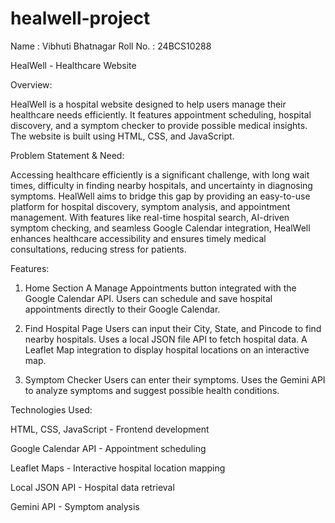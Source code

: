 # healwell-project

Name : Vibhuti Bhatnagar
Roll No. : 24BCS10288

HealWell - Healthcare Website

Overview:

HealWell is a hospital website designed to help users manage their healthcare needs efficiently. It features appointment scheduling, hospital discovery, and a symptom checker to provide possible medical insights. The website is built using HTML, CSS, and JavaScript.


Problem Statement & Need:

Accessing healthcare efficiently is a significant challenge, with long wait times, difficulty in finding nearby hospitals, and uncertainty in diagnosing symptoms. HealWell aims to bridge this gap by providing an easy-to-use platform for hospital discovery, symptom analysis, and appointment management. With features like real-time hospital search, AI-driven symptom checking, and seamless Google Calendar integration, HealWell enhances healthcare accessibility and ensures timely medical consultations, reducing stress for patients.


Features:

1. Home Section
A Manage Appointments button integrated with the Google Calendar API.
Users can schedule and save hospital appointments directly to their Google Calendar.

2. Find Hospital Page
Users can input their City, State, and Pincode to find nearby hospitals.
Uses a local JSON file API to fetch hospital data.
A Leaflet Map integration to display hospital locations on an interactive map.

3. Symptom Checker
Users can enter their symptoms.
Uses the Gemini API to analyze symptoms and suggest possible health conditions.

Technologies Used:

HTML, CSS, JavaScript - Frontend development

Google Calendar API - Appointment scheduling

Leaflet Maps - Interactive hospital location mapping

Local JSON API - Hospital data retrieval

Gemini API - Symptom analysis
